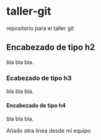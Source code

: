 # taller-git
repositorio para el taller git

## Encabezado de tipo h2

bla bla bla.

### Ecabezado de tipo h3

bla bla bla.

#### Encabezado de tipo h4

bla bla bla.

Añado otra linea desde mi equipo